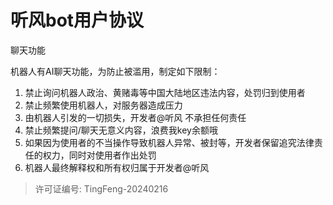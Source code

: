 # 听风bot用户协议

聊天功能

机器人有AI聊天功能，为防止被滥用，制定如下限制：

1. 禁止询问机器人政治、黄赌毒等中国大陆地区违法内容，处罚归到使用者
2. 禁止频繁使用机器人，对服务器造成压力
3. 由机器人引发的一切损失，开发者@听风 不承担任何责任
4. 禁止频繁提问/聊天无意义内容，浪费我key余额哦
5. 如果因为使用者的不当操作导致机器人异常、被封等，开发者保留追究法律责任的权力，同时对使用者作出处罚
6. 机器人最终解释权和所有权归属于开发者@听风

> 许可证编号: TingFeng-20240216
